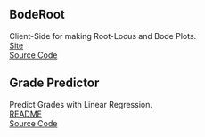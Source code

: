 ## BodeRoot
  Client-Side for making Root-Locus and Bode Plots. <br/>
  [Site](https://vader-coder.github.io/BodeRoot/) <br/>
  [Source Code](https://github.com/vader-coder/BodeRoot) <br/>
  
## Grade Predictor
  Predict Grades with Linear Regression.<br/>
  [README](https://vader-coder.github.io/Grade-Predictor/) <br/>
  [Source Code](https://github.com/vader-coder/Grade-Predictor)

